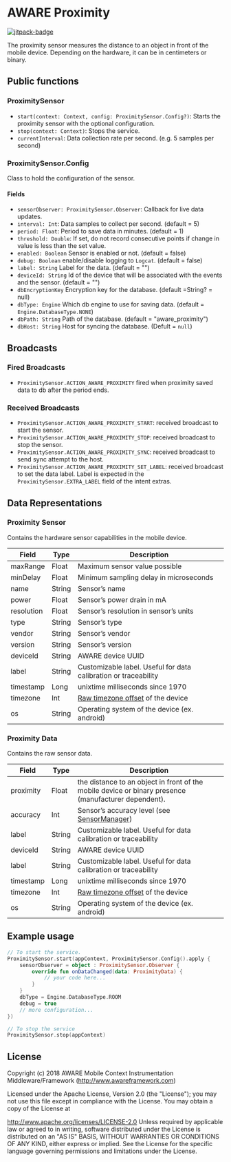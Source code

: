 # AWARE Proximity

[![jitpack-badge](https://jitpack.io/v/awareframework/com.aware.android.sensor.proximity.svg)](https://jitpack.io/#awareframework/com.aware.android.sensor.proximity)

The proximity sensor measures the distance to an object in front of the mobile device. Depending on the hardware, it can be in centimeters or binary.

## Public functions

### ProximitySensor

+ `start(context: Context, config: ProximitySensor.Config?)`: Starts the proximity sensor with the optional configuration.
+ `stop(context: Context)`: Stops the service.
+ `currentInterval`: Data collection rate per second. (e.g. 5 samples per second)

### ProximitySensor.Config

Class to hold the configuration of the sensor.

#### Fields

+ `sensorObserver: ProximitySensor.Observer`: Callback for live data updates.
+ `interval: Int`: Data samples to collect per second. (default = 5)
+ `period: Float`: Period to save data in minutes. (default = 1)
+ `threshold: Double`: If set, do not record consecutive points if change in value is less than the set value.
+ `enabled: Boolean` Sensor is enabled or not. (default = false)
+ `debug: Boolean` enable/disable logging to `Logcat`. (default = false)
+ `label: String` Label for the data. (default = "")
+ `deviceId: String` Id of the device that will be associated with the events and the sensor. (default = "")
+ `dbEncryptionKey` Encryption key for the database. (default =String? = null)
+ `dbType: Engine` Which db engine to use for saving data. (default = `Engine.DatabaseType.NONE`)
+ `dbPath: String` Path of the database. (default = "aware_proximity")
+ `dbHost: String` Host for syncing the database. (Defult = `null`)

## Broadcasts

### Fired Broadcasts

+ `ProximitySensor.ACTION_AWARE_PROXIMITY` fired when proximity saved data to db after the period ends.

### Received Broadcasts

+ `ProximitySensor.ACTION_AWARE_PROXIMITY_START`: received broadcast to start the sensor.
+ `ProximitySensor.ACTION_AWARE_PROXIMITY_STOP`: received broadcast to stop the sensor.
+ `ProximitySensor.ACTION_AWARE_PROXIMITY_SYNC`: received broadcast to send sync attempt to the host.
+ `ProximitySensor.ACTION_AWARE_PROXIMITY_SET_LABEL`: received broadcast to set the data label. Label is expected in the `ProximitySensor.EXTRA_LABEL` field of the intent extras.

## Data Representations

### Proximity Sensor

Contains the hardware sensor capabilities in the mobile device.

| Field      | Type   | Description                                                     |
| ---------- | ------ | --------------------------------------------------------------- |
| maxRange   | Float  | Maximum sensor value possible                                   |
| minDelay   | Float  | Minimum sampling delay in microseconds                          |
| name       | String | Sensor’s name                                                  |
| power      | Float  | Sensor’s power drain in mA                                     |
| resolution | Float  | Sensor’s resolution in sensor’s units                         |
| type       | String | Sensor’s type                                                  |
| vendor     | String | Sensor’s vendor                                                |
| version    | String | Sensor’s version                                               |
| deviceId   | String | AWARE device UUID                                               |
| label      | String | Customizable label. Useful for data calibration or traceability |
| timestamp  | Long   | unixtime milliseconds since 1970                                |
| timezone   | Int    | [Raw timezone offset][1] of the device                          |
| os         | String | Operating system of the device (ex. android)                    |

### Proximity Data

Contains the raw sensor data.

| Field     | Type   | Description                                                                                          |
| --------- | ------ | ---------------------------------------------------------------------------------------------------- |
| proximity | Float  | the distance to an object in front of the mobile device or binary presence (manufacturer dependent). |
| accuracy  | Int    | Sensor’s accuracy level (see [SensorManager][2])                                                    |
| label     | String | Customizable label. Useful for data calibration or traceability                                      |
| deviceId  | String | AWARE device UUID                                                                                    |
| label     | String | Customizable label. Useful for data calibration or traceability                                      |
| timestamp | Long   | unixtime milliseconds since 1970                                                                     |
| timezone  | Int    | [Raw timezone offset][1] of the device                                                               |
| os        | String | Operating system of the device (ex. android)                                                         |

## Example usage

```kotlin
// To start the service.
ProximitySensor.start(appContext, ProximitySensor.Config().apply {
    sensorObserver = object : ProximitySensor.Observer {
        override fun onDataChanged(data: ProximityData) {
            // your code here...
        }
    }
    dbType = Engine.DatabaseType.ROOM
    debug = true
    // more configuration...
})

// To stop the service
ProximitySensor.stop(appContext)
```

## License

Copyright (c) 2018 AWARE Mobile Context Instrumentation Middleware/Framework (http://www.awareframework.com)

Licensed under the Apache License, Version 2.0 (the "License"); you may not use this file except in compliance with the License. You may obtain a copy of the License at

http://www.apache.org/licenses/LICENSE-2.0
Unless required by applicable law or agreed to in writing, software distributed under the License is distributed on an "AS IS" BASIS, WITHOUT WARRANTIES OR CONDITIONS OF ANY KIND, either express or implied. See the License for the specific language governing permissions and limitations under the License.

[1]: https://developer.android.com/reference/java/util/TimeZone#getRawOffset()
[2]: http://developer.android.com/reference/android/hardware/SensorManager.html